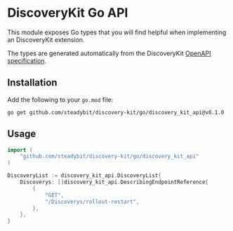 # DiscoveryKit Go API

This module exposes Go types that you will find helpful when implementing an DiscoveryKit extension.

The types are generated automatically from the DiscoveryKit [OpenAPI specification](https://github.com/steadybit/discovery-kit/tree/main/openapi).

## Installation

Add the following to your `go.mod` file:

```
go get github.com/steadybit/discovery-kit/go/discovery_kit_api@v0.1.0
```

## Usage

```go
import (
	"github.com/steadybit/discovery-kit/go/discovery_kit_api"
)

DiscoveryList := discovery_kit_api.DiscoveryList{
    Discoverys: []discovery_kit_api.DescribingEndpointReference{
        {
            "GET",
            "/Discoverys/rollout-restart",
        },
    },
}
```